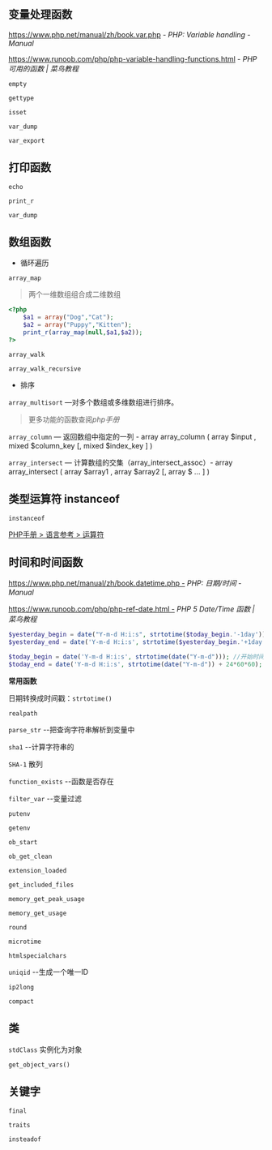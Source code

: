 ## 变量处理函数

https://www.php.net/manual/zh/book.var.php - *PHP: Variable handling - Manual*

https://www.runoob.com/php/php-variable-handling-functions.html - *PHP 可用的函数 | 菜鸟教程*

`empty`

`gettype`

`isset`

`var_dump`

`var_export`

## 打印函数

`echo`

`print_r`

`var_dump`

## 数组函数

- 循环遍历

`array_map`

> 两个一维数组组合成二维数组

```php
<?php
	$a1 = array("Dog","Cat");
	$a2 = array("Puppy","Kitten");
	print_r(array_map(null,$a1,$a2));
?>
```



`array_walk`

`array_walk_recursive`

- 排序

`array_multisort` —对多个数组或多维数组进行排序。

> 更多功能的函数查阅*php手册*

 `array_column` — 返回数组中指定的一列
	\- array array_column ( array $input , mixed  $column_key [, mixed  $index_key ] )

 `array_intersect` — 计算数组的交集（array_intersect_assoc）\- array array_intersect ( array $array1 , array $array2 [, array $ ... ] )

## 类型运算符 instanceof

`instanceof`

[PHP手册 > 语言参考 > 运算符](https://www.php.net/manual/zh/language.operators.type.php)



## 时间和时间函数

https://www.php.net/manual/zh/book.datetime.php - *PHP: 日期/时间 - Manual* 

https://www.runoob.com/php/php-ref-date.html - *PHP 5 Date/Time 函数 | 菜鸟教程*

```php
$yesterday_begin = date("Y-m-d H:i:s", strtotime($today_begin.'-1day')); //昨天开始时间
$yesterday_end = date('Y-m-d H:i:s', strtotime($yesterday_begin.'+1day')); //昨天结束时间

$today_begin = date('Y-m-d H:i:s', strtotime(date("Y-m-d"))); //开始时间
$today_end = date('Y-m-d H:i:s', strtotime(date("Y-m-d")) + 24*60*60); //结束时间
```



**常用函数**

日期转换成时间戳：`strtotime()`



`realpath`

`parse_str`  --把查询字符串解析到变量中

`sha1`  --计算字符串的

`SHA-1` 散列

`function_exists` --函数是否存在

`filter_var` --变量过滤

`putenv`

`getenv`

`ob_start`

`ob_get_clean`

`extension_loaded`

`get_included_files`

`memory_get_peak_usage`

`memory_get_usage`

`round`

`microtime`

`htmlspecialchars`

`uniqid` --生成一个唯一ID

`ip2long`

`compact`



## 类

`stdClass` 实例化为对象

`get_object_vars()`



## 关键字

`final`

`traits`

`insteadof`

